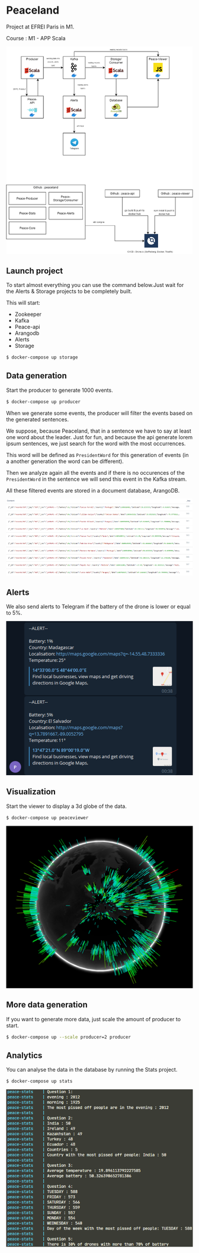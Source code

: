 # Peaceland

Project at EFREI Paris in M1.

Course : M1 - APP Scala

![](images/stack.png)

## Launch project

To start almost everything you can use the command below.Just wait for the Alerts & Storage projects to be completely built.

This will start:
- Zookeeper
- Kafka
- Peace-api
- Arangodb
- Alerts
- Storage

```bash
$ docker-compose up storage
```

## Data generation

Start the producer to generate 1000 events.
```bash
$ docker-compose up producer
```

When we generate some events, the producer will filter the events based on the generated sentences. 

We suppose, because Peaceland, that in a sentence we have to say at least one word about the leader.
Just for fun, and because the api generate lorem ipsum sentences, we just search for the word with the most occurrences. 

This word will be defined as `PresidentWord` for this generation of events (in a another generation the word can be different).

Then we analyze again all the events and if there is no occurences of the `PresidentWord` in the sentence we will send this event in the Kafka stream.

All these filtered events are stored in a document database, ArangoDB.

![](images/storage.png)

## Alerts

We also send alerts to Telegram if the battery of the drone is lower or equal to 5%.

![](images/telegram.png)

## Visualization

Start the viewer to display a 3d globe of the data.
```bash
$ docker-compose up peaceviewer
```
![](images/globe.png)

## More data generation

If you want to generate more data, just scale the amount of producer to start.
```bash
$ docker-compose up --scale producer=2 producer
```

## Analytics

You can analyse the data in the database by running the Stats project.
```bash
$ docker-compose up stats
```

![](images/stats.png)